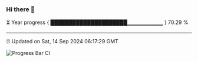 ### Hi there 👋

⏳ Year progress { █████████████████████▁▁▁▁▁▁▁▁▁ } 70.29 %

---

⏰ Updated on Sat, 14 Sep 2024 06:17:29 GMT

![Progress Bar CI](https://github.com/liununu/liununu/workflows/Progress%20Bar%20CI/badge.svg)
